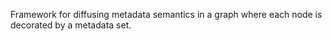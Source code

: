 Framework for diffusing metadata semantics in a graph where each node is decorated by a  metadata set.